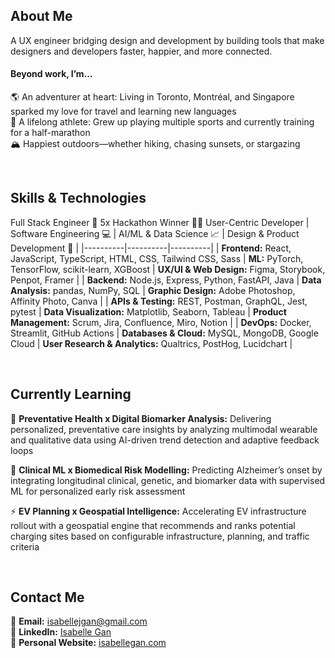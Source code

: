 ## About Me
A UX engineer bridging design and development by building tools that make designers and developers faster, happier, and more connected.

#### Beyond work, I’m…
🌎 An adventurer at heart: Living in Toronto, Montréal, and Singapore sparked my love for travel and learning new languages  
🙌 A lifelong athlete: Grew up playing multiple sports and currently training for a half-marathon  
🏔️ Happiest outdoors—whether hiking, chasing sunsets, or stargazing  

<br>

## Skills & Technologies
Full Stack Engineer 🚀 5x Hackathon Winner 👩‍💻 User-Centric Developer
| Software Engineering 💻 | AI/ML & Data Science 📈 | Design & Product Development 🤩 |
|----------|----------|----------|
| **Frontend:** React, JavaScript, TypeScript, HTML, CSS, Tailwind CSS, Sass | **ML:** PyTorch, TensorFlow, scikit-learn, XGBoost | **UX/UI & Web Design:** Figma, Storybook, Penpot, Framer | 
| **Backend:** Node.js, Express, Python, FastAPI, Java | **Data Analysis:** pandas, NumPy, SQL | **Graphic Design:** Adobe Photoshop, Affinity Photo, Canva |
| **APIs & Testing:** REST, Postman, GraphQL, Jest, pytest | **Data Visualization:** Matplotlib, Seaborn, Tableau | **Product Management:** Scrum, Jira, Confluence, Miro, Notion |
| **DevOps:** Docker, Streamlit, GitHub Actions | **Databases & Cloud:** MySQL, MongoDB, Google Cloud | **User Research & Analytics:** Qualtrics, PostHog, Lucidchart |

<br>

## Currently Learning
💪 **Preventative Health x Digital Biomarker Analysis:** Delivering personalized, preventative care insights by analyzing multimodal wearable and qualitative data using AI-driven trend detection and adaptive feedback loops  

🧠 **Clinical ML x Biomedical Risk Modelling:** Predicting Alzheimer’s onset by integrating longitudinal clinical, genetic, and biomarker data with supervised ML for personalized early risk assessment  

⚡️ **EV Planning x Geospatial Intelligence:** Accelerating EV infrastructure rollout with a geospatial engine that recommends and ranks potential charging sites based on configurable infrastructure, planning, and traffic criteria

<br>

## Contact Me
📧 **Email:** [isabellejgan@gmail.com](mailto:isabellejgan@gmail.com)  
💼 **LinkedIn:** [Isabelle Gan](https://www.linkedin.com/in/isabellegan)  
📁 **Personal Website:** [isabellegan.com](#)

<!--
**isabellegan/isabellegan** is a ✨ _special_ ✨ repository because its `README.md` (this file) appears on your GitHub profile.

Here are some ideas to get you started:

- 🔭 I’m currently working on ...
- 🌱 I’m currently learning ...
- 👯 I’m looking to collaborate on ...
- 🤔 I’m looking for help with ...
- 💬 Ask me about ...
- 📫 How to reach me: ...
- 😄 Pronouns: ...
- ⚡ Fun fact: ...
-->
